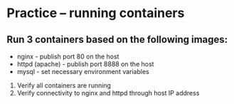 # Practice – running containers

## Run 3 containers based on the following images:​
 - nginx - publish port 80 on the host​
 - httpd (apache) - publish port 8888 on the host​
 - mysql - set necessary environment variables​

 1. Verify all containers are running
 2. Verify connectivity to nginx and httpd through host IP address​